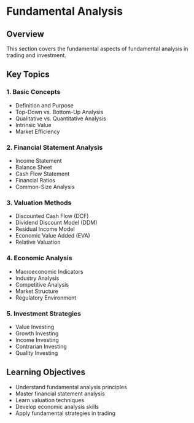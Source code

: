 # Fundamental Analysis

## Overview
This section covers the fundamental aspects of fundamental analysis in trading and investment.

## Key Topics

### 1. Basic Concepts
- Definition and Purpose
- Top-Down vs. Bottom-Up Analysis
- Qualitative vs. Quantitative Analysis
- Intrinsic Value
- Market Efficiency

### 2. Financial Statement Analysis
- Income Statement
- Balance Sheet
- Cash Flow Statement
- Financial Ratios
- Common-Size Analysis

### 3. Valuation Methods
- Discounted Cash Flow (DCF)
- Dividend Discount Model (DDM)
- Residual Income Model
- Economic Value Added (EVA)
- Relative Valuation

### 4. Economic Analysis
- Macroeconomic Indicators
- Industry Analysis
- Competitive Analysis
- Market Structure
- Regulatory Environment

### 5. Investment Strategies
- Value Investing
- Growth Investing
- Income Investing
- Contrarian Investing
- Quality Investing

## Learning Objectives
- Understand fundamental analysis principles
- Master financial statement analysis
- Learn valuation techniques
- Develop economic analysis skills
- Apply fundamental strategies in trading 